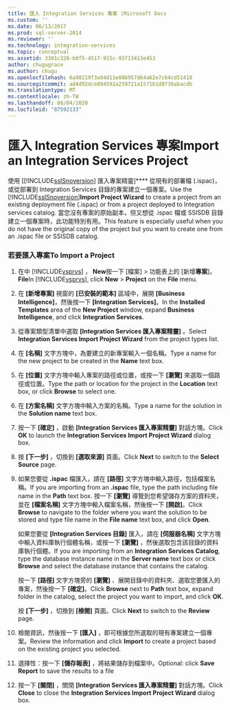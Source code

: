 ```yaml
---
title: 匯入 Integration Services 專案 |Microsoft Docs
ms.custom: ''
ms.date: 06/13/2017
ms.prod: sql-server-2014
ms.reviewer: ''
ms.technology: integration-services
ms.topic: conceptual
ms.assetid: 3301c328-b0f5-4517-915c-93713413e453
author: chugugrace
ms.author: chugu
ms.openlocfilehash: 6a98219f3a04d11e086957d64a62e7c64cd51418
ms.sourcegitcommit: ad4d92dce894592a259721a1571b1d8736abacdb
ms.translationtype: MT
ms.contentlocale: zh-TW
ms.lasthandoff: 08/04/2020
ms.locfileid: "87592133"
---
```

# <a name="import-an-integration-services-project"></a><span data-ttu-id="37ce4-102">匯入 Integration Services 專案</span><span class="sxs-lookup"><span data-stu-id="37ce4-102">Import an Integration Services Project</span></span>
  <span data-ttu-id="37ce4-103">使用 [[!INCLUDE[ssISnoversion](../includes/ssisnoversion-md.md)] 匯入專案精靈]\*\*\*\* 從現有的部署檔 (.ispac)，或從部署到 Integration Services 目錄的專案建立一個專案。</span><span class="sxs-lookup"><span data-stu-id="37ce4-103">Use the [!INCLUDE[ssISnoversion](../includes/ssisnoversion-md.md)]**Import Project Wizard** to create a project from an existing deployment file (.ispac) or from a project deployed to Integration services catalog.</span></span> <span data-ttu-id="37ce4-104">當您沒有專案的原始副本，但又想從 .ispac 檔或 SSISDB 目錄建立一個專案時，此功能特別有用。</span><span class="sxs-lookup"><span data-stu-id="37ce4-104">This feature is especially useful when you do not have the original copy of the project but you want to create one from an .ispac file or SSISDB catalog.</span></span>  
  
### <a name="to-import-a-project"></a><span data-ttu-id="37ce4-105">若要匯入專案</span><span class="sxs-lookup"><span data-stu-id="37ce4-105">To Import a Project</span></span>  
  
1.  <span data-ttu-id="37ce4-106">在中 [!INCLUDE[vsprvs](../includes/vsprvs-md.md)] ， **New**按一下 [檔案]  >  功能表上的 [新增**專案**]。 **File**</span><span class="sxs-lookup"><span data-stu-id="37ce4-106">In [!INCLUDE[vsprvs](../includes/vsprvs-md.md)], click **New** > **Project** on the **File** menu.</span></span>  
  
2.  <span data-ttu-id="37ce4-107">在 **[新增專案]** 視窗的 **[已安裝的範本]** 區域中，展開 **[Business Intelligence]**，然後按一下 **[Integration Services]**。</span><span class="sxs-lookup"><span data-stu-id="37ce4-107">In the **Installed Templates** area of the **New Project** window, expand **Business Intelligence**, and click **Integration Services**.</span></span>  
  
3.  <span data-ttu-id="37ce4-108">從專案類型清單中選取 **[Integration Services 匯入專案精靈]** 。</span><span class="sxs-lookup"><span data-stu-id="37ce4-108">Select **Integration Services Import Project Wizard** from the project types list.</span></span>  
  
4.  <span data-ttu-id="37ce4-109">在 **[名稱]** 文字方塊中，為要建立的新專案輸入一個名稱。</span><span class="sxs-lookup"><span data-stu-id="37ce4-109">Type a name for the new project to be created in the **Name** text box.</span></span>  
  
5.  <span data-ttu-id="37ce4-110">在 **[位置]** 文字方塊中輸入專案的路徑或位置，或按一下 **[瀏覽]** 來選取一個路徑或位置。</span><span class="sxs-lookup"><span data-stu-id="37ce4-110">Type the path or location for the project in the **Location** text box, or click **Browse** to select one.</span></span>  
  
6.  <span data-ttu-id="37ce4-111">在 **[方案名稱]** 文字方塊中輸入方案的名稱。</span><span class="sxs-lookup"><span data-stu-id="37ce4-111">Type a name for the solution in the **Solution name** text box.</span></span>  
  
7.  <span data-ttu-id="37ce4-112">按一下 **[確定]** ，啟動 **[Integration Services 匯入專案精靈]** 對話方塊。</span><span class="sxs-lookup"><span data-stu-id="37ce4-112">Click **OK** to launch the **Integration Services Import Project Wizard** dialog box.</span></span>  
  
8.  <span data-ttu-id="37ce4-113">按 **[下一步]** ，切換到 **[選取來源]** 頁面。</span><span class="sxs-lookup"><span data-stu-id="37ce4-113">Click **Next** to switch to the **Select Source** page.</span></span>  
  
9. <span data-ttu-id="37ce4-114">如果您要從 **.ispac** 檔匯入，請在 **[路徑]** 文字方塊中輸入路徑，包括檔案名稱。</span><span class="sxs-lookup"><span data-stu-id="37ce4-114">If you are importing from an **.ispac** file, type the path including file name in the **Path** text box.</span></span> <span data-ttu-id="37ce4-115">按一下 **[瀏覽]** 導覽到您希望儲存方案的資料夾，並在 **[檔案名稱]** 文字方塊中輸入檔案名稱，然後按一下 **[開啟]**。</span><span class="sxs-lookup"><span data-stu-id="37ce4-115">Click **Browse** to navigate to the folder where you want the solution to be stored and type file name in the **File name** text box, and click **Open**.</span></span>  
  
     <span data-ttu-id="37ce4-116">如果您要從 **[Integration Services 目錄]** 匯入，請在 **[伺服器名稱]** 文字方塊中輸入資料庫執行個體名稱，或按一下 **[瀏覽]** ，然後選取包含該目錄的資料庫執行個體。</span><span class="sxs-lookup"><span data-stu-id="37ce4-116">If you are importing from an **Integration Services Catalog**, type the database instance name in the **Server name** text box or click **Browse** and select the database instance that contains the catalog.</span></span>  
  
     <span data-ttu-id="37ce4-117">按一下 **[路徑]** 文字方塊旁的 **[瀏覽]** 、展開目錄中的資料夾、選取您要匯入的專案，然後按一下 **[確定]**。</span><span class="sxs-lookup"><span data-stu-id="37ce4-117">Click **Browse** next to **Path** text box, expand folder in the catalog, select the project you want to import, and click **OK**.</span></span>  
  
     <span data-ttu-id="37ce4-118">按 **[下一步]** ，切換到 **[檢閱]** 頁面。</span><span class="sxs-lookup"><span data-stu-id="37ce4-118">Click **Next** to switch to the **Review** page.</span></span>  
  
10. <span data-ttu-id="37ce4-119">檢閱資訊，然後按一下 **[匯入]** ，即可根據您所選取的現有專案建立一個專案。</span><span class="sxs-lookup"><span data-stu-id="37ce4-119">Review the information and click **Import** to create a project based on the existing project you selected.</span></span>  
  
11. <span data-ttu-id="37ce4-120">選擇性：按一下 **[儲存報表]** ，將結果儲存到檔案中。</span><span class="sxs-lookup"><span data-stu-id="37ce4-120">Optional: click **Save Report** to save the results to a file</span></span>  
  
12. <span data-ttu-id="37ce4-121">按一下 **[關閉]** ，關閉 **[Integration Services 匯入專案精靈]** 對話方塊。</span><span class="sxs-lookup"><span data-stu-id="37ce4-121">Click **Close** to close the **Integration Services Import Project Wizard** dialog box.</span></span>  
  
  
